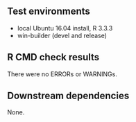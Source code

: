 ## Test environments
* local Ubuntu 16.04 install, R 3.3.3
* win-builder (devel and release)

## R CMD check results
There were no ERRORs or WARNINGs. 

## Downstream dependencies
None.
